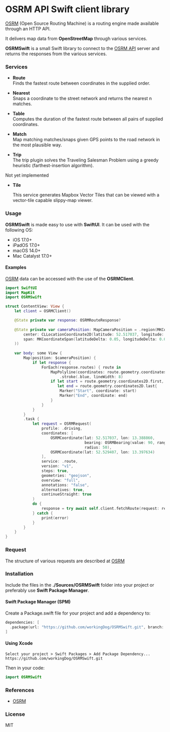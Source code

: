 # OSRM API Swift client library

[OSRM](https://project-osrm.org/docs/v5.5.1/api/#general-options) (Open Source Routing Machine) is a routing engine made available through an HTTP API.

It delivers map data from **OpenStreetMap** through various services.

**OSRMSwift** is a small Swift library to connect to the [OSRM API](https://router.project-osrm.org) server and returns the responses from the various services.

### Services

-    **Route**  
        Finds the fastest route between coordinates in the supplied order.

-    **Nearest**  
        Snaps a coordinate to the street network and returns the nearest n matches.

-    **Table**  
        Computes the duration of the fastest route between all pairs of supplied coordinates.

-    **Match**  
        Map matching matches/snaps given GPS points to the road network in the most plausible way.

-    **Trip**  
        The trip plugin solves the Traveling Salesman Problem using a greedy heuristic (farthest-insertion algorithm). 

Not yet implemented

-    **Tile** 

        This service generates Mapbox Vector Tiles that can be viewed with a vector-tile capable slippy-map viewer.

                                                                
### Usage

**OSRMSwift** is made easy to use with **SwiftUI**.
It can be used with the following OS:

- iOS 17.0+
- iPadOS 17.0+
- macOS 14.0+
- Mac Catalyst 17.0+

#### Examples

[OSRM](https://project-osrm.org/docs/v5.5.1/api/#general-options) data can be accessed with the use of the **OSRMClient**.

```swift
import SwiftUI
import MapKit
import OSRMSwift

struct ContentView: View {
    let client = OSRMClient()

    @State private var response: OSRMRouteResponse?
    
    @State private var cameraPosition: MapCameraPosition = .region(MKCoordinateRegion(
        center: CLLocationCoordinate2D(latitude: 52.517037, longitude: 13.388860),
        span: MKCoordinateSpan(latitudeDelta: 0.05, longitudeDelta: 0.05)
    ))
    
    var body: some View {
        Map(position: $cameraPosition) {
            if let response {
                ForEach(response.routes) { route in
                    MapPolyline(coordinates: route.geometry.coordinates2D)
                        .stroke(.blue, lineWidth: 8)
                    if let start = route.geometry.coordinates2D.first,
                       let end = route.geometry.coordinates2D.last{
                        Marker("Start", coordinate: start)
                        Marker("End", coordinate: end)
                    }
                }
            }
        }
        .task {
            let request = OSRMRequest(
                profile: .driving,
                coordinates: [
                    OSRMCoordinate(lat: 52.517037, lon: 13.388860,
                                   bearing: OSRMBearing(value: 90, range: 20),
                                   radius: 50),
                    OSRMCoordinate(lat: 52.529407, lon: 13.397634)
                ],
                service: .route,
                version: "v1",
                steps: true,
                geometries: "geojson",
                overview: "full",
                annotations: "false",
                alternatives: true,
                continueStraight: true
            )
            do {
                response = try await self.client.fetchRoute(request: request)
            } catch {
                print(error)
            }
        }
    }
}
```

### Request

The structure of various requests are described at [OSRM](https://project-osrm.org/docs/v5.5.1/api/#general-options) 

### Installation

Include the files in the **./Sources/OSRMSwift** folder into your project or preferably use **Swift Package Manager**.

#### Swift Package Manager (SPM)

Create a Package.swift file for your project and add a dependency to:

```swift
dependencies: [
  .package(url: "https://github.com/workingDog/OSRMSwift.git", branch: "main")
]
```

#### Using Xcode

    Select your project > Swift Packages > Add Package Dependency...
    https://github.com/workingDog/OSRMSwift.git

Then in your code:

```swift
import OSRMSwift
```
    
### References

-    [OSRM](https://project-osrm.org/docs/v5.5.1/api/#general-options)

### License

MIT



